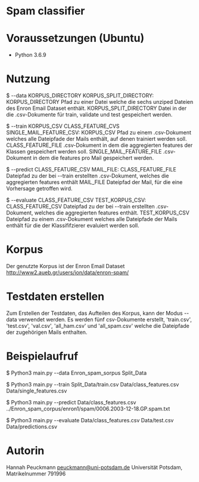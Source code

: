 # Spam classifier

# Voraussetzungen (Ubuntu)

* Python 3.6.9

# Nutzung

$ --data KORPUS_DIRECTORY KORPUS_SPLIT_DIRECTORY: KORPUS_DIRECTORY Pfad zu einer Datei welche die sechs unziped Dateien des Enron Email Dataset enthält.
				      		  KORPUS_SPLIT_DIRECTORY Datei in der die .csv-Dokumente für train, validate und test gespeichert werden.

$ --train KORPUS_CSV CLASS_FEATURE_CVS SINGLE_MAIL_FEATURE_CSV: KORPUS_CSV Pfad zu einem .csv-Dokument welches alle Dateipfade der Mails enthält, auf denen trainiert 									werden soll.
								CLASS_FEATURE_FILE .csv-Dokument in dem die aggregierten features der Klassen gespeichert 							 		werden soll.
								SINGLE_MAIL_FEATURE_FILE .csv-Dokument in dem die features pro Mail gespeichert werden.

$ --predict CLASS_FEATURE_CSV MAIL_FILE: CLASS_FEATURE_FILE Dateipfad zu der bei --train erstellten .csv-Dokument, welches die aggregierten features enthält
					 MAIL_FILE Dateipfad der Mail, für die eine Vorhersage getroffen wird.

$ --evaluate CLASS_FEATURE_CSV TEST_KORPUS_CSV: CLASS_FEATURE_CSV Dateipfad zu der bei --train erstellten .csv-Dokument, welches die aggregierten features enthält.
						TEST_KORPUS_CSV Dateipfad zu einem .csv-Dokument welches alle Dateipfade der Mails enthält für die der Klassififzierer 							evaluiert werden soll.

# Korpus

Der genutzte Korpus ist der Enron Email Dataset http://www2.aueb.gr/users/ion/data/enron-spam/

# Testdaten erstellen

Zum Erstellen der Testdaten, das Aufteilen des Korpus, kann der Modus --data verwendet werden. Es werden fünf csv-Dokumente erstellt, 'train.csv', 'test.csv', 'val.csv', 'all_ham.csv' und 'all_spam.csv' welche die Dateipfade der zugehörigen Mails enthalten. 


# Beispielaufruf

$ Python3 main.py --data Enron_spam_sorpus Split_Data

$ Python3 main.py --train Split_Data/train.csv Data/class_features.csv Data/single_features.csv

$ Python3 main.py --predict Data/class_features.csv ../Enron_spam_corpus/enron1/spam/0006.2003-12-18.GP.spam.txt 

$ Python3 main.py --evaluate Data/class_features.csv Data/test.csv Data/predictions.csv

  

# Autorin
Hannah Peuckmann
peuckmann@uni-potsdam.de
Universität Potsdam, Matrikelnummer 791996
